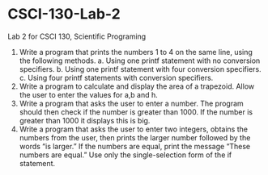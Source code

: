 # CSCI-130-Lab-2
Lab 2 for CSCI 130, Scientific Programing
1.	Write a program that prints the numbers 1 to 4 on the same line, using the following methods. 
  a.	Using one printf statement with no conversion specifiers. 
  b.	Using one printf statement with four conversion specifiers. 
  c.	Using four printf statements with conversion specifiers. 
2.	Write a program to calculate and display the area of a trapezoid. Allow the user to enter the values for a,b and h.
3.	Write a program that asks the user to enter a number. The program should then check if the number is greater than 1000. If the number is greater than 1000 it displays this is big.
4.	Write a program that asks the user to enter two integers, obtains the numbers from the user, then prints the larger number followed by the words “is larger.” If the numbers are equal, print the message “These numbers are equal.” Use only the single-selection form of the if statement.


